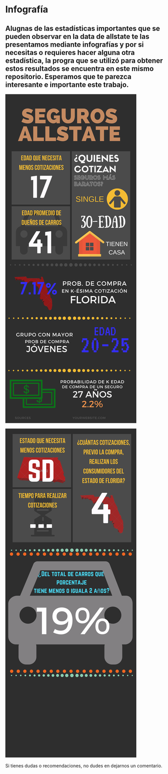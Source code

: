# Infografía
## Alugnas de las estadísticas importantes que se pueden observar en la data de allstate te las presentamos mediante infografías y por si necesitas o requieres hacer alguna otra estadística, la progra que se utilizó para obtener estos resultados se encuentra en este mismo repositorio. Esperamos que te parezca interesante e importante este trabajo.

![Infografía1](https://github.com/LindaEliza/DataFrame6/blob/master/1.png?raw=true)

![Infografía2](https://github.com/LindaEliza/DataFrame6/blob/master/2.png?raw=true)

Si tienes dudas o recomendaciones, no dudes en dejarnos un comentario.

